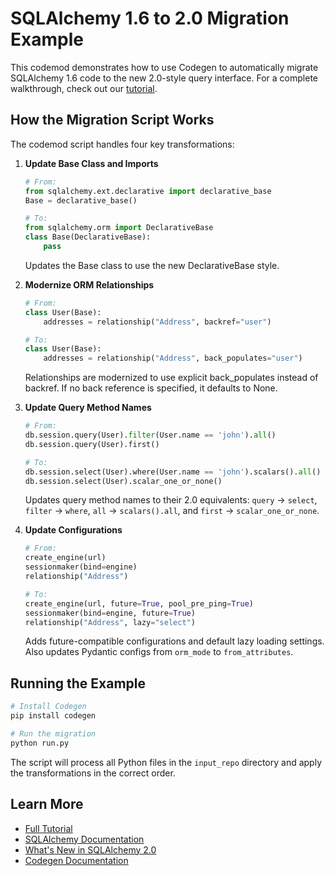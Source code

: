 # SQLAlchemy 1.6 to 2.0 Migration Example

This codemod demonstrates how to use Codegen to automatically migrate SQLAlchemy 1.6 code to the new 2.0-style query interface. For a complete walkthrough, check out our [tutorial](https://docs.codegen.com/tutorials/sqlalchemy-1.6-to-2.0).

## How the Migration Script Works

The codemod script handles four key transformations:

1. **Update Base Class and Imports**
   ```python
   # From:
   from sqlalchemy.ext.declarative import declarative_base
   Base = declarative_base()
   
   # To:
   from sqlalchemy.orm import DeclarativeBase
   class Base(DeclarativeBase):
       pass
   ```
   Updates the Base class to use the new DeclarativeBase style.

2. **Modernize ORM Relationships**
   ```python
   # From:
   class User(Base):
       addresses = relationship("Address", backref="user")
   
   # To:
   class User(Base):
       addresses = relationship("Address", back_populates="user")
   ```
   Relationships are modernized to use explicit back_populates instead of backref. If no back reference is specified, it defaults to None.

3. **Update Query Method Names**
   ```python
   # From:
   db.session.query(User).filter(User.name == 'john').all()
   db.session.query(User).first()
   
   # To:
   db.session.select(User).where(User.name == 'john').scalars().all()
   db.session.select(User).scalar_one_or_none()
   ```
   Updates query method names to their 2.0 equivalents: `query` → `select`, `filter` → `where`, `all` → `scalars().all`, and `first` → `scalar_one_or_none`.

4. **Update Configurations**
   ```python
   # From:
   create_engine(url)
   sessionmaker(bind=engine)
   relationship("Address")
   
   # To:
   create_engine(url, future=True, pool_pre_ping=True)
   sessionmaker(bind=engine, future=True)
   relationship("Address", lazy="select")
   ```
   Adds future-compatible configurations and default lazy loading settings. Also updates Pydantic configs from `orm_mode` to `from_attributes`.

## Running the Example

```bash
# Install Codegen
pip install codegen

# Run the migration
python run.py
```

The script will process all Python files in the `input_repo` directory and apply the transformations in the correct order.

## Learn More

- [Full Tutorial](https://docs.codegen.com/tutorials/sqlalchemy-1.6-to-2.0)
- [SQLAlchemy Documentation](https://docs.sqlalchemy.org/en/20/)
- [What's New in SQLAlchemy 2.0](https://docs.sqlalchemy.org/en/20/changelog/migration_20.html)
- [Codegen Documentation](https://docs.codegen.com) 